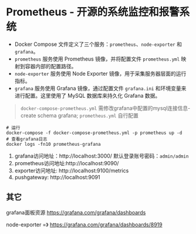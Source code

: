# Prometheus - 开源的系统监控和报警系统

- Docker Compose 文件定义了三个服务：`prometheus`、`node-exporter` 和 `grafana`。
- `prometheus` 服务使用 Prometheus 镜像，并将配置文件 `prometheus.yml` 映射到容器内部的配置路径。
- `node-exporter` 服务使用 Node Exporter 镜像，用于采集服务器层面的运行指标。
- `grafana` 服务使用 Grafana 镜像，通过配置文件 `grafana.ini` 和环境变量来进行配置。这里使用了 MySQL 数据库来持久化 Grafana 数据。



> `docker-compose-prometheus.yml` 需修改grafana中配置的mysql连接信息-create schema grafana;
> `prometheus.yml` 自行配置

```shell
# 运行
docker-compose -f docker-compose-prometheus.yml -p prometheus up -d
# 查看grafana日志
docker logs -fn10 prometheus-grafana
```

1. grafana访问地址：http://localhost:3000/
   默认登录账号密码：`admin/admin`
2. prometheus访问地址:http://localhost:9090/
3. exporter访问地址: http://localhost:9100/metrics
4. pushgateway: http://localhost:9091

## 其它

grafana面板资源 https://grafana.com/grafana/dashboards

node-exporter =》 https://grafana.com/grafana/dashboards/8919